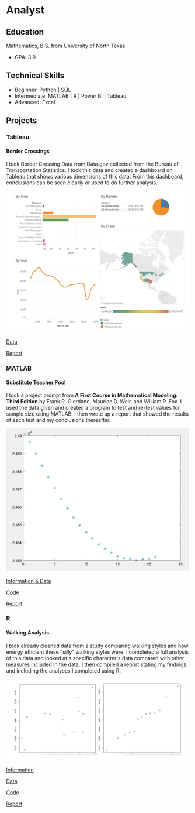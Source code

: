 # Analyst

## Education

Mathematics, B.S. from University of North Texas
- GPA: 3.9

## Technical Skills

- Beginner: Python | SQL
- Intermediate: MATLAB | R | Power BI | Tableau
- Advanced: Excel

## Projects

### **Tableau**

#### **Border Crossings**

I took Border Crossing Data from Data.gov collected from the Bureau of Transportation Statistics. I took this data and created a dashboard on Tableau that shows various dimensions of this data. From this dashboard, conclusions can be seen clearly or used to do further analysis. 

![Dashboard](/assets/img/Tableau.jpg)

[Data](https://catalog.data.gov/dataset/border-crossing-entry-data-683ae)

[Report](https://github.com/gracevmath/gracevmath.github.io/blob/main/Border%20Crossing.pdf)



### **MATLAB**

#### **Substitute Teacher Pool**
  
I took a project prompt from **A First Course in Mathematical Modeling: Third Edition** by Frank R. Giordano, Maurice D. Weir, and William P. Fox. I used the data given and created a program to test and re-test values for sample size using MATLAB. I then wrote up a report that showed the results of each test and my conclusions thereafter. 

![Part D Graph](assets/img/D.jpg)

[Information & Data](https://github.com/gracevmath/gracevmath.github.io/blob/main/Informationnn.pdf)

[Code](https://github.com/gracevmath/gracevmath.github.io/blob/main/MATLAB%20project%20code.pdf)

[Report](https://github.com/gracevmath/gracevmath.github.io/blob/main/modeling%20project.pdf)




### **R**

#### **Walking Analysis**

I took already cleaned data from a study comparing walking styles and how energy efficient these "silly" walking styles were. I completed a full analysis of this data and looked at a specific character's data compared with other measures included in the data. I then compiled a report stating my findings and including the analyses I completed using R. 

![Residuals Comparison](assets/img/QQcompare.jpeg)

[Information](https://github.com/gracevmath/gracevmath.github.io/blob/main/Information.pdf)

[Data](https://github.com/gracevmath/gracevmath.github.io/blob/main/WalkData4650.csv)

[Code](https://github.com/gracevmath/gracevmath.github.io/blob/main/WalkDataCode.txt)

[Report](https://github.com/gracevmath/gracevmath.github.io/blob/main/stats%20final%20project.pdf)
